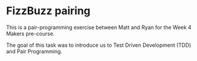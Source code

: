# FizzBuzz pairing

This is a pair-programming exercise between Matt and Ryan for the Week 4 Makers pre-course.

The goal of this task was to introduce us to Test Driven Development (TDD) and Pair Programming.
